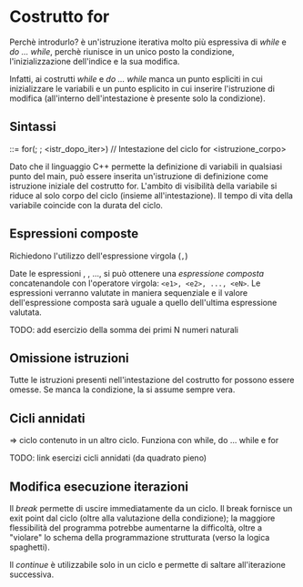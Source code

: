 # Costrutto for
Perchè introdurlo? è un'istruzione iterativa molto più espressiva di _while_ e _do ... while_, perchè riunisce in un unico posto la condizione, l'inizializzazione dell'indice e la sua modifica.

Infatti, ai costrutti _while_ e _do ... while_ manca un punto espliciti in cui inizializzare le variabili e un punto esplicito in cui inserire l'istruzione di modifica (all'interno dell'intestazione è presente solo la condizione).

## Sintassi
<istruzione-for> ::=
	for(<init>; <cond>; <istr_dopo_iter>)  // Intestazione del ciclo for
		<istruzione_corpo>

Dato che il linguaggio C++ permette la definizione di variabili in qualsiasi punto del main, può essere inserita un'istruzione di definizione come istruzione iniziale del costrutto for. L'ambito di visibilità della variabile si riduce al solo corpo del ciclo (insieme all'intestazione). Il tempo di vita della variabile coincide con la durata del ciclo.

## Espressioni composte
Richiedono l'utilizzo dell'espressione virgola (`,`)

Date le espressioni <espr1>, <espr2>, ..., <esprN> si può ottenere una _espressione composta_ concatenandole con l'operatore virgola: `<e1>, <e2>, ..., <eN>`. Le espressioni verranno valutate in maniera sequenziale e il valore dell'espressione composta sarà uguale a quello dell'ultima espressione valutata.

TODO: add esercizio della somma dei primi N numeri naturali

## Omissione istruzioni
Tutte le istruzioni presenti nell'intestazione del costrutto for possono essere omesse. Se manca la condizione, la si assume sempre vera.

## Cicli annidati
=> ciclo contenuto in un altro ciclo. Funziona con while, do ... while e for

TODO: link esercizi cicli annidati (da quadrato pieno)

## Modifica esecuzione iterazioni
Il *break* permette di uscire immediatamente da un ciclo. Il break fornisce un exit point dal ciclo (oltre alla valutazione della condizione); la maggiore flessibilità del programma potrebbe aumentarne la difficoltà, oltre a "violare" lo schema della programmazione strutturata (verso la logica spaghetti).

Il *continue* è utilizzabile solo in un ciclo e permette di saltare all'iterazione successiva.

